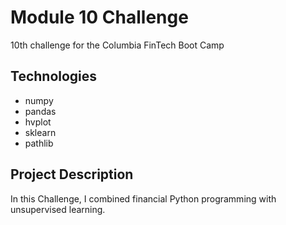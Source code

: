 # Module 10 Challenge

10th challenge for the Columbia FinTech Boot Camp

## Technologies

* numpy
* pandas
* hvplot
* sklearn
* pathlib

## Project Description

In this Challenge, I combined financial Python programming with unsupervised learning. 